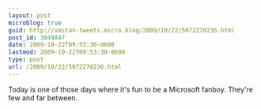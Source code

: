 ```yaml
---
layout: post
microblog: true
guid: http://vmstan-tweets.micro.blog/2009/10/22/5072270236.html
post_id: 3049847
date: 2009-10-22T09:53:30-0600
lastmod: 2009-10-22T09:53:30-0600
type: post
url: /2009/10/22/5072270236.html
---
```

Today is one of those days where it's fun to be a Microsoft fanboy. They're few and far between.
